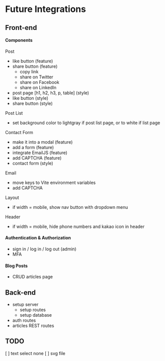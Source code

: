 # Future Integrations

## Front-end

#### Components

Post

- like button (feature)
- share button (feature)
  - copy link
  - share on Twitter
  - share on Facebook
  - share on LinkedIn
- post page [h1, h2, h3, p, table] (style)
- like button (style)
- share button (style)

Post List

- set background color to lightgray if post list page, or to white if list page

Contact Form

- make it into a modal (feature)
- add a form (feature)
- integrate EmailJS (feature)
- add CAPTCHA (feature)
- contact form (style)

Email

- move keys to Vite environment variables
- add CAPTCHA

Layout

- if width = mobile, show nav button with dropdown menu

Header

- if width = mobile, hide phone numbers and kakao icon in header

#### Authentication & Authorization

- sign in / log in / log out (admin)
- MFA

#### Blog Posts

- CRUD articles page

## Back-end

- setup server
  - setup routes
  - setup database
- auth routes
- articles REST routes

## TODO

[ ] text select none
[ ] svg file
